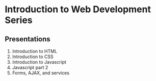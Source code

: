 # Introduction to Web Development Series

## Presentations

1. Introduction to HTML
2. Introduction to CSS
3. Introduction to Javascript
4. Javascript part 2
5. Forms, AJAX, and services
